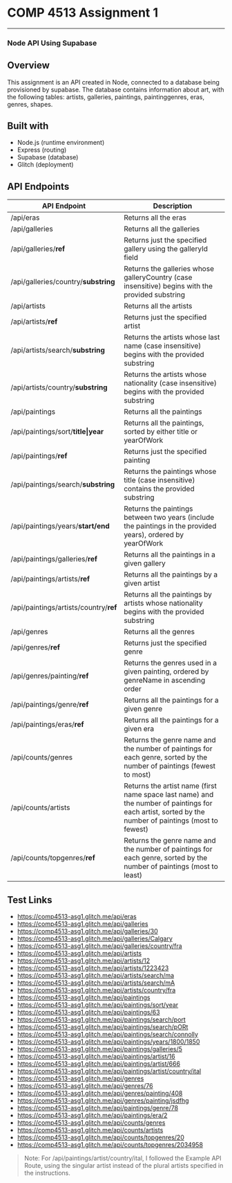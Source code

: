 # COMP 4513 Assignment 1

---

### Node API Using Supabase

## Overview

This assignment is an API created in Node, connected to a database being provisioned by supabase. The database contains information about art, with the following tables: artists, galleries, paintings, paintinggenres, eras, genres, shapes.

## Built with

- Node.js (runtime environment)
- Express (routing)
- Supabase (database)
- Glitch (deployment)

## API Endpoints

| API Endpoint                           | Description                                                                                                                                          |
| -------------------------------------- | ---------------------------------------------------------------------------------------------------------------------------------------------------- |
| /api/eras                              | Returns all the eras                                                                                                                                 |
| /api/galleries                         | Returns all the galleries                                                                                                                            |
| /api/galleries/**ref**                 | Returns just the specified gallery using the galleryId field                                                                                         |
| /api/galleries/country/**substring**   | Returns the galleries whose galleryCountry (case insensitive) begins with the provided substring                                                     |
| /api/artists                           | Returns all the artists                                                                                                                              |
| /api/artists/**ref**                   | Returns just the specified artist                                                                                                                    |
| /api/artists/search/**substring**      | Returns the artists whose last name (case insensitive) begins with the provided substring                                                            |
| /api/artists/country/**substring**     | Returns the artists whose nationality (case insensitive) begins with the provided substring                                                          |
| /api/paintings                         | Returns all the paintings                                                                                                                            |
| /api/paintings/sort/**title\|year**    | Returns all the paintings, sorted by either title or yearOfWork                                                                                      |
| /api/paintings/**ref**                 | Returns just the specified painting                                                                                                                  |
| /api/paintings/search/**substring**    | Returns the paintings whose title (case insensitive) contains the provided substring                                                                 |
| /api/paintings/years/**start/end**     | Returns the paintings between two years (include the paintings in the provided years), ordered by yearOfWork                                         |
| /api/paintings/galleries/**ref**       | Returns all the paintings in a given gallery                                                                                                         |
| /api/paintings/artists/**ref**         | Returns all the paintings by a given artist                                                                                                          |
| /api/paintings/artists/country/**ref** | Returns all the paintings by artists whose nationality begins with the provided substring                                                            |
| /api/genres                            | Returns all the genres                                                                                                                               |
| /api/genres/**ref**                    | Returns just the specified genre                                                                                                                     |
| /api/genres/painting/**ref**           | Returns the genres used in a given painting, ordered by genreName in ascending order                                                                 |
| /api/paintings/genre/**ref**           | Returns all the paintings for a given genre                                                                                                          |
| /api/paintings/eras/**ref**            | Returns all the paintings for a given era                                                                                                            |
| /api/counts/genres                     | Returns the genre name and the number of paintings for each genre, sorted by the number of paintings (fewest to most)                                |
| /api/counts/artists                    | Returns the artist name (first name space last name) and the number of paintings for each artist, sorted by the number of paintings (most to fewest) |
| /api/counts/topgenres/**ref**          | Returns the genre name and the number of paintings for each genre, sorted by the number of paintings (most to least)                                 |

## Test Links

- https://comp4513-asg1.glitch.me/api/eras
- https://comp4513-asg1.glitch.me/api/galleries
- https://comp4513-asg1.glitch.me/api/galleries/30
- https://comp4513-asg1.glitch.me/api/galleries/Calgary
- https://comp4513-asg1.glitch.me/api/galleries/country/fra
- https://comp4513-asg1.glitch.me/api/artists
- https://comp4513-asg1.glitch.me/api/artists/12
- https://comp4513-asg1.glitch.me/api/artists/1223423
- https://comp4513-asg1.glitch.me/api/artists/search/ma
- https://comp4513-asg1.glitch.me/api/artists/search/mA
- https://comp4513-asg1.glitch.me/api/artists/country/fra
- https://comp4513-asg1.glitch.me/api/paintings
- https://comp4513-asg1.glitch.me/api/paintings/sort/year
- https://comp4513-asg1.glitch.me/api/paintings/63
- https://comp4513-asg1.glitch.me/api/paintings/search/port
- https://comp4513-asg1.glitch.me/api/paintings/search/pORt
- https://comp4513-asg1.glitch.me/api/paintings/search/connolly
- https://comp4513-asg1.glitch.me/api/paintings/years/1800/1850
- https://comp4513-asg1.glitch.me/api/paintings/galleries/5
- https://comp4513-asg1.glitch.me/api/paintings/artist/16
- https://comp4513-asg1.glitch.me/api/paintings/artist/666
- https://comp4513-asg1.glitch.me/api/paintings/artist/country/ital
- https://comp4513-asg1.glitch.me/api/genres
- https://comp4513-asg1.glitch.me/api/genres/76
- https://comp4513-asg1.glitch.me/api/genres/painting/408
- https://comp4513-asg1.glitch.me/api/genres/painting/jsdfhg
- https://comp4513-asg1.glitch.me/api/paintings/genre/78
- https://comp4513-asg1.glitch.me/api/paintings/era/2
- https://comp4513-asg1.glitch.me/api/counts/genres
- https://comp4513-asg1.glitch.me/api/counts/artists
- https://comp4513-asg1.glitch.me/api/counts/topgenres/20
- https://comp4513-asg1.glitch.me/api/counts/topgenres/2034958
> Note: For /api/paintings/artist/country/ital, I followed the Example API Route, using the singular artist instead of the plural artists specified in the instructions.